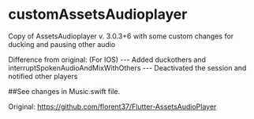 # customAssetsAudioplayer
Copy of AssetsAudioplayer v. 3.0.3+6 with some custom changes for ducking and pausing other audio

Difference from original: (For IOS)
--- Added duckothers and interruptSpokenAudioAndMixWithOthers
--- Deactivated the session and notified other players

##See changes in Music.swift file.

Original: https://github.com/florent37/Flutter-AssetsAudioPlayer
